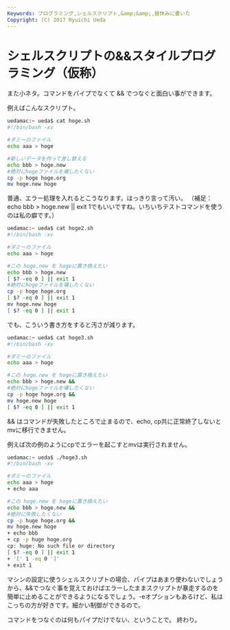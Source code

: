```yaml
---
Keywords: プログラミング,シェルスクリプト,&amp;&amp;,昼休みに書いた
Copyright: (C) 2017 Ryuichi Ueda
---
```


# シェルスクリプトの&&スタイルプログラミング（仮称）<!--&& writing style shell programming-->
<!--:ja-->また小ネタ。コマンドをパイプでなくて && でつなぐと面白い事ができます。

例えばこんなスクリプト。

```bash
uedamac:~ ueda$ cat hoge.sh
#!/bin/bash -xv

#ダミーのファイル
echo aaa > hoge

#新しいデータを作って差し替える
echo bbb > hoge.new
#絶対にhogeファイルを壊したくない
cp -p hoge hoge.org
mv hoge.new hoge
```

普通、エラー処理を入れるとこうなります。はっきり言って汚い。
（補足：echo bbb > hoge.new || exit 1でもいいですね。いちいちテストコマンドを使うのは私の癖です。）

```bash
uedamac:~ ueda$ cat hoge2.sh
#!/bin/bash -xv

#ダミーのファイル
echo aaa > hoge

#この hoge.new を hogeに置き換えたい
echo bbb > hoge.new
[ $? -eq 0 ] || exit 1
#絶対にhogeファイルを壊したくない
cp -p hoge hoge.org
[ $? -eq 0 ] || exit 1
mv hoge.new hoge
[ $? -eq 0 ] || exit 1
```

でも、こういう書き方をすると汚さが減ります。


```bash
uedamac:~ ueda$ cat hoge3.sh 
#!/bin/bash -xv

#ダミーのファイル
echo aaa > hoge

#この hoge.new を hogeに置き換えたい
echo bbb > hoge.new &&
#絶対にhogeファイルを壊したくない
cp -p hoge hoge.org &&
mv hoge.new hoge
[ $? -eq 0 ] || exit 1
```

&& はコマンドが失敗したところで止まるので、echo, cp共に正常終了しないとmvに移行できません。

例えば次の例のようにcpでエラーを起こすとmvは実行されません。

```bash
uedamac:~ ueda$ ./hoge3.sh 
#!/bin/bash -xv

#ダミーのファイル
echo aaa > hoge
+ echo aaa

#この hoge.new を hogeに置き換えたい
echo bbb > hoge.new &&
#絶対に失敗したくない
cp -p huge hoge.org &&
mv hoge.new hoge
+ echo bbb
+ cp -p huge hoge.org
cp: huge: No such file or directory
[ $? -eq 0 ] || exit 1
+ '[' 1 -eq 0 ']'
+ exit 1
```

マシンの設定に使うシェルスクリプトの場合、パイプはあまり使わないでしょうから、&&でつなぐ事を覚えておけばエラーしたままスクリプトが暴走するのを簡単に止めることができるようになるでしょう。-eオプションもあるけど、私はこっちの方が好きです。細かい制御ができるので。


コマンドをつなぐのは何もパイプだけでない、ということで。
終わり。

<!--
Sometimes I connect more than two commands with &&, which is the and operator of bash scripts.

I show an example with the following script. 

```bash
uedamac:~ ueda$ cat hoge.sh
#!/bin/bash -xv

#hoge is a dummy file
echo aaa > hoge

#I want to change the contents in the hoge file.
echo bbb > hoge.new
cp -p hoge hoge.org
#this mv should be executed only when the previous commands got successful.
mv hoge.new hoge
```

When we want to stop mv after a failure of the previous commands, 
we can use "||" operator. 

```bash
uedamac:~ ueda$ cat hoge2.sh
#!/bin/bash -xv

echo aaa > hoge

echo bbb > hoge.new || exit 1
cp -p hoge hoge.org || exit 1
mv hoge.new hoge || exit 1
```

But I prefer to use && like this. When this sequence of commands is longer than this example, this way prevents it from being bothersome.

```bash
uedamac:~ ueda$ cat hoge3.sh 
#!/bin/bash -xv

echo aaa > hoge

echo bbb > hoge.new &&
cp -p hoge hoge.org &&
mv hoge.new hoge
[ $? -eq 0 ] || exit 1
```


We can see this writing method makes an intended result from the following log file.
Pipe is not the only one that connect commands.

```bash
uedamac:~ ueda$ ./hoge3.sh 
#!/bin/bash -xv

echo aaa > hoge
+ echo aaa

echo bbb > hoge.new &&z
#misspelling
cp -p huge hoge.org &&
mv hoge.new hoge
+ echo bbb
+ cp -p huge hoge.org
cp: huge: No such file or directory
[ $? -eq 0 ] || exit 1
+ '[' 1 -eq 0 ']'
+ exit 1
```

-->
